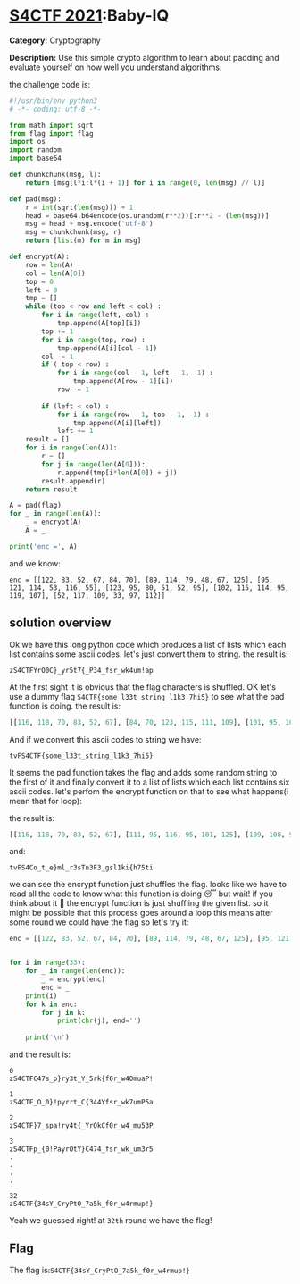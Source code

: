# [S4CTF 2021](https://s4ctf.peykar.io):Baby-IQ

**Category:** Cryptography

**Description:** Use this simple crypto algorithm to learn about padding and evaluate yourself on how well you understand algorithms.

the challenge code is:
```python
#!/usr/bin/env python3
# -*- coding: utf-8 -*-

from math import sqrt
from flag import flag
import os
import random
import base64

def chunkchunk(msg, l):
	return [msg[l*i:l*(i + 1)] for i in range(0, len(msg) // l)]

def pad(msg):
	r = int(sqrt(len(msg))) + 1
	head = base64.b64encode(os.urandom(r**2))[:r**2 - (len(msg))]
	msg = head + msg.encode('utf-8')
	msg = chunkchunk(msg, r)
	return [list(m) for m in msg]

def encrypt(A):
	row = len(A)
	col = len(A[0])
	top = 0
	left = 0
	tmp = []
	while (top < row and left < col) :       
		for i in range(left, col) : 
			tmp.append(A[top][i])              
		top += 1
		for i in range(top, row) : 
			tmp.append(A[i][col - 1])     
		col -= 1
		if ( top < row) : 
			for i in range(col - 1, left - 1, -1) : 
				tmp.append(A[row - 1][i])  
			row -= 1
		  
		if (left < col) : 
			for i in range(row - 1, top - 1, -1) : 
				tmp.append(A[i][left])   
			left += 1
	result = []
	for i in range(len(A)):
		r = []
		for j in range(len(A[0])):
			r.append(tmp[i*len(A[0]) + j])
		result.append(r)
	return result

A = pad(flag)
for _ in range(len(A)):
	_ = encrypt(A)
	A = _

print('enc =', A)

```
and we know:

```text
enc = [[122, 83, 52, 67, 84, 70], [89, 114, 79, 48, 67, 125], [95, 121, 114, 53, 116, 55], [123, 95, 80, 51, 52, 95], [102, 115, 114, 95, 119, 107], [52, 117, 109, 33, 97, 112]]

```
## solution overview

Ok we have this long python code which produces a list of lists which each list contains some ascii codes. let's just convert them to string.
the result is:
```text
zS4CTFYrO0C}_yr5t7{_P34_fsr_wk4um!ap
```
At the first sight it is obvious that the flag characters is shuffled.
OK let's use a dummy flag `S4CTF{some_l33t_string_l1k3_7hi5}` to see what the pad function is doing. the result is:
```python
[[116, 118, 70, 83, 52, 67], [84, 70, 123, 115, 111, 109], [101, 95, 108, 51, 51, 116], [95, 115, 116, 114, 105, 110], [103, 95, 108, 49, 107, 51], [95, 55, 104, 105, 53, 125]]
```
And if we convert this ascii codes to string we have:
```
tvFS4CTF{some_l33t_string_l1k3_7hi5}
```
It seems the pad function takes the flag and adds some random string to the first of it and finally convert it to a list of lists which each list contains six ascii codes.
let's perfom the encrypt function on that to see what happens(i mean that for loop):

the result is:
```python
[[116, 118, 70, 83, 52, 67], [111, 95, 116, 95, 101, 125], [109, 108, 95, 114, 51, 115], [84, 110, 51, 70, 51, 95], [103, 115, 108, 49, 107, 105], [123, 104, 55, 53, 116, 105]]

```
and:

```text
tvFS4Co_t_e}ml_r3sTn3F3_gsl1ki{h75ti
```

we can see the encrypt function just shuffles the flag. looks like we have to read all the code to know what this function is doing :sleeping: but wait! if you think about it 🤔 the encrypt function is 
just shuffling the given list. so it might be possible that this process goes around a loop this means after some round we could have the flag so let's try it:

```python
enc = [[122, 83, 52, 67, 84, 70], [89, 114, 79, 48, 67, 125], [95, 121, 114, 53, 116, 55], [123, 95, 80, 51, 52, 95], [102, 115, 114, 95, 119, 107], [52, 117, 109, 33, 97, 112]]


for i in range(33):
	for _ in range(len(enc)):
		_ = encrypt(enc)
		enc = _
	print(i)
	for k in enc:
		for j in k:
			print(chr(j), end='')
	
	print('\n')
```

and the result is:


```text
0
zS4CTFC47s_p}ry3t_Y_5rk{f0r_w4OmuaP!

1
zS4CTF_O_0}!pyrrt_C{344Yfsr_wk7umP5a

2
zS4CTF}7_spa!ry4t{_YrOkCf0r_w4_mu53P

3
zS4CTFp_{0!PayrOtY}C474_fsr_wk_um3r5
.
.
.
.

32
zS4CTF{34sY_CryPtO_7a5k_f0r_w4rmup!}
```

Yeah we guessed right! at `32th` round we have the flag!


## Flag
The flag is:`S4CTF{34sY_CryPtO_7a5k_f0r_w4rmup!}`



